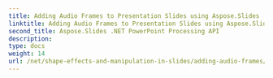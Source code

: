 ```yaml
---
title: Adding Audio Frames to Presentation Slides using Aspose.Slides
linktitle: Adding Audio Frames to Presentation Slides using Aspose.Slides
second_title: Aspose.Slides .NET PowerPoint Processing API
description: 
type: docs
weight: 14
url: /net/shape-effects-and-manipulation-in-slides/adding-audio-frames/
---
```

